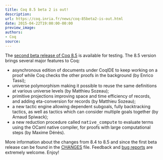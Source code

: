 ```yaml
---
title: Coq 8.5 beta 2 is out!
description:
url: https://coq.inria.fr/news/coq-85beta2-is-out.html
date: 2015-04-22T19:00:00-00:00
preview_image:
authors:
- Coq
source:
---
```



The <a href="https://coq.inria.fr/coq-85">second beta release of Coq 8.5</a> is available for
testing. The 8.5 version brings several major features to Coq:

<ul>
<li>asynchronous edition of documents under CoqIDE to keep working on a proof
  while Coq checks the other proofs in the background (by Enrico Tassi);</li>
<li>universe polymorphism making it possible to reuse the same definitions at
  various universe levels (by Matthieu Sozeau);</li>
<li>primitive projections improving space and time efficiency of records, and
  adding eta-conversion for records (by Matthieu Sozeau);</li>
 <li>a new tactic engine allowing dependent subgoals, fully backtracking
  tactics, as well as tactics which can consider multiple goals together (by
  Arnaud Spiwack);</li>
<li>a new reduction procedure called <tt>native_compute</tt> to evaluate terms
  using the OCaml native compiler, for proofs with large computational
  steps (by Maxime Dénès).</li>
</ul>

More information about the changes from 8.4 to 8.5 and since the first
beta release can be found in the <a href="https://coq-distrib.s3-website.fr-par.scw.cloud/V8.5beta2/CHANGES">CHANGES</a> file. Feedback and <a href="https://coq.inria.fr/bugs">bug reports</a> are extremely welcome. Enjoy!  
 

